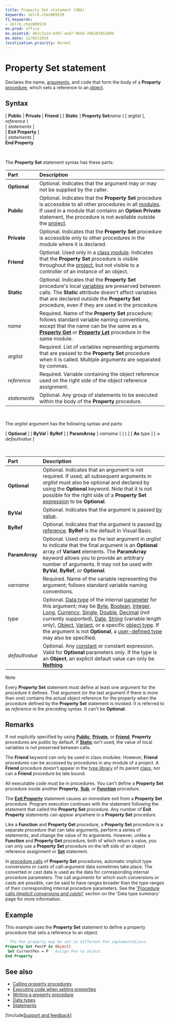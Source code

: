 ```yaml
---
title: Property Set statement (VBA)
keywords: vblr6.chm1009539
f1_keywords:
- vblr6.chm1009539
ms.prod: office
ms.assetid: 462c3a14-bd67-eed7-9b5b-396283952b0b
ms.date: 12/03/2018
localization_priority: Normal
---
```



# Property Set statement

Declares the name, [arguments](../../Glossary/vbe-glossary.md#argument), and code that form the body of a **Property** [procedure](../../Glossary/vbe-glossary.md#procedure), which sets a reference to an [object](../../Glossary/vbe-glossary.md#object).

## Syntax

[ **Public** | **Private** | **Friend** ] [ **Static** ] **Property Set**_name_ ( [ _arglist_ ], _reference_ ) <br/>
[ _statements_ ] <br/>
[ **Exit Property** ] <br/>
[ _statements_ ] <br/>
**End Property**

<br/>

The **Property Set** statement syntax has these parts:

|Part|Description|
|:-----|:-----|
|**Optional**|Optional. Indicates that the argument may or may not be supplied by the caller.|
|**Public**|Optional. Indicates that the **Property Set** procedure is accessible to all other procedures in all [modules](../../Glossary/vbe-glossary.md#module). If used in a module that contains an **Option Private** statement, the procedure is not available outside the [project](../../Glossary/vbe-glossary.md#project).|
|**Private**|Optional. Indicates that the **Property Set** procedure is accessible only to other procedures in the module where it is declared.|
|**Friend**|Optional. Used only in a [class module](../../Glossary/vbe-glossary.md#class-module). Indicates that the **Property Set** procedure is visible throughout the [project](../../Glossary/vbe-glossary.md#project), but not visible to a controller of an instance of an object.|
|**Static**|Optional. Indicates that the **Property Set** procedure's local [variables](../../Glossary/vbe-glossary.md#variable) are preserved between calls. The **Static** attribute doesn't affect variables that are declared outside the **Property Set** procedure, even if they are used in the procedure.|
| _name_|Required. Name of the **Property Set** procedure; follows standard variable naming conventions, except that the name can be the same as a **[Property Get](property-get-statement.md)** or **[Property Let](property-let-statement.md)** procedure in the same module.|
| _arglist_|Required. List of variables representing arguments that are passed to the **Property Set** procedure when it is called. Multiple arguments are separated by commas.|
| _reference_|Required. Variable containing the object reference used on the right side of the object reference assignment.|
| _statements_|Optional. Any group of statements to be executed within the body of the **Property** procedure.|

<br/>

The _arglist_ argument has the following syntax and parts:

[ **Optional** ] [ **ByVal** | **ByRef** ] [ **ParamArray** ] _varname_ [ ( ) ] [ **As** _type_ ] [ **=** _defaultvalue_ ]

<br/>

|Part|Description|
|:-----|:-----|
|**Optional**|Optional. Indicates that an argument is not required. If used, all subsequent arguments in _arglist_ must also be optional and declared by using the **Optional** keyword. Note that it is not possible for the right side of a **Property Set** [expression](../../Glossary/vbe-glossary.md#expression) to be **Optional**.|
|**ByVal**|Optional. Indicates that the argument is passed [by value](../../Glossary/vbe-glossary.md#by-value).|
|**ByRef**|Optional. Indicates that the argument is passed [by reference](../../Glossary/vbe-glossary.md#by-reference). **ByRef** is the default in Visual Basic.|
|**ParamArray**|Optional. Used only as the last argument in _arglist_ to indicate that the final argument is an **Optional** array of **Variant** elements. The **ParamArray** keyword allows you to provide an arbitrary number of arguments. It may not be used with **ByVal**, **ByRef**, or **Optional**.|
| _varname_|Required. Name of the variable representing the argument; follows standard variable naming conventions.|
| _type_|Optional. [Data type](../../Glossary/vbe-glossary.md#data-type) of the internal [parameter](../../glossary/vbe-glossary.md#parameter) for this argument; may be [Byte](../../Glossary/vbe-glossary.md#byte-data-type), [Boolean](../../Glossary/vbe-glossary.md#boolean-data-type), [Integer](../../Glossary/vbe-glossary.md#integer-data-type), [Long](../../Glossary/vbe-glossary.md#long-data-type), [Currency](../../Glossary/vbe-glossary.md#currency-data-type), [Single](../../Glossary/vbe-glossary.md#single-data-type), [Double](../../Glossary/vbe-glossary.md#double-data-type), [Decimal](../../Glossary/vbe-glossary.md#decimal-data-type) (not currently supported), [Date](../../Glossary/vbe-glossary.md#date-data-type), [String](../../Glossary/vbe-glossary.md#string-data-type) (variable length only), [Object](../../Glossary/vbe-glossary.md#object), [Variant](../../Glossary/vbe-glossary.md#variant-data-type), or a specific [object type](../../Glossary/vbe-glossary.md#object-type). If the argument is not **Optional**, a [user-defined type](../../Glossary/vbe-glossary.md#user-defined-type) may also be specified.|
| _defaultvalue_|Optional. Any [constant](../../Glossary/vbe-glossary.md#constant) or constant expression. Valid for **Optional** parameters only. If the type is an **Object**, an explicit default value can only be **[Nothing](nothing-keyword.md)**.|

> [!NOTE] 
> Every **Property Set** statement must define at least one argument for the procedure it defines. That argument (or the last argument if there is more than one) contains the actual object reference for the property when the procedure defined by the **Property Set** statement is invoked. It is referred to as _reference_ in the preceding syntax. It can't be **Optional**.

## Remarks

If not explicitly specified by using **[Public](public-statement.md)**, **[Private](private-statement.md)**, or **[Friend](friend-keyword.md)**, **Property** procedures are public by default. If **[Static](static-statement.md)** isn't used, the value of local variables is not preserved between calls. 

The **Friend** keyword can only be used in class modules. However, **Friend** procedures can be accessed by procedures in any module of a project. A **Friend** procedure doesn't appear in the [type library](../../Glossary/vbe-glossary.md#type-library) of its parent [class](../../Glossary/vbe-glossary.md#class), nor can a **Friend** procedure be late bound.

All executable code must be in procedures. You can't define a **Property Set** procedure inside another **Property**, **[Sub](sub-statement.md)**, or **[Function](function-statement.md)** procedure.

The **[Exit Property](exit-statement.md)** statement causes an immediate exit from a **Property Set** procedure. Program execution continues with the statement following the statement that called the **Property Set** procedure. Any number of **Exit Property** statements can appear anywhere in a **Property Set** procedure.

Like a **Function** and **Property Get** procedure, a **Property Set** procedure is a separate procedure that can take arguments, perform a series of statements, and change the value of its arguments. However, unlike a **Function** and **Property Get** procedure, both of which return a value, you can only use a **Property Set** procedure on the left side of an object reference assignment or **[Set](set-statement.md)** statement.

In [procedure calls](../../glossary/vbe-glossary.md#procedure-call) of **Property Set** procedures, automatic implicit type conversions or casts of call-argument data sometimes take place. The converted or cast data is used as the data for corresponding internal procedure parameters. The call arguments for which such conversions or casts are possible, can be said to have ranges broader than the type ranges of their corresponding internal procedure parameters. See the ['Procedure calls _(implicit conversions and casts)_'](data-type-summary.md#procedure-calls-implicit-conversions-and-casts) section on the 'Data type summary' page for more information.

## Example

This example uses the **Property Set** statement to define a property procedure that sets a reference to an object.


```vb
' The Pen property may be set to different Pen implementations. 
Property Set Pen(P As Object) 
 Set CurrentPen = P ' Assign Pen to object. 
End Property
```


## See also

- [Calling property procedures](../../concepts/getting-started/calling-property-procedures.md)
- [Executing code when setting properties](../../concepts/getting-started/executing-code-when-setting-properties.md)
- [Writing a property procedure](../../concepts/getting-started/writing-a-property-procedure.md)
- [Data types](data-type-summary.md)
- [Statements](../statements.md)

[!include[Support and feedback](~/includes/feedback-boilerplate.md)]
